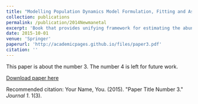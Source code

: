 ```yaml
---
title: "Modelling Population Dynamics Model Formulation, Fitting and Assessment using State-Space Methods"
collection: publications
permalink: /publication/2014Newmanetal
excerpt: 'Book that provides unifying framework for estimating the abundance of open populations that are subject to births, deaths and movement in and out of the population.'
date: 2015-10-01
venue: 'Springer'
paperurl: 'http://academicpages.github.io/files/paper3.pdf'
citation: ''
---
```

This paper is about the number 3. The number 4 is left for future work.

[Download paper here](http://academicpages.github.io/files/paper3.pdf)

Recommended citation: Your Name, You. (2015). "Paper Title Number 3." <i>Journal 1</i>. 1(3).
